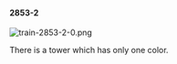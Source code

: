 #### 2853-2
![train-2853-2-0.png](https://github.com/lil-lab/nlvr/raw/master/nlvr/train/images/49/train-2853-2-0.png "train-2853-2-0.png")

There is a tower which has only one color.